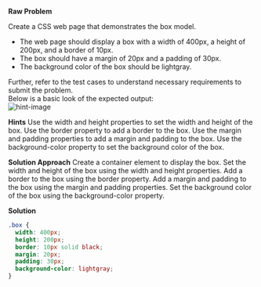 **Raw Problem**

Create a CSS web page that demonstrates the box model.

- The web page should display a box with a width of 400px, a height of 200px, and a border of 10px.
- The box should have a margin of 20px and a padding of 30px.
- The background color of the box should be lightgray.

Further, refer to the test cases to understand necessary requirements to submit the problem.  
Below is a basic look of the expected output:  
![hint-image](https://raw.githubusercontent.com/pantchayan/Scaler-Frontend-questions-Beginner-Module/main/class-4/question-1/hint-image.PNG)

**Hints**
Use the width and height properties to set the width and height of the box.
Use the border property to add a border to the box.
Use the margin and padding properties to add a margin and padding to the box.
Use the background-color property to set the background color of the box.

**Solution Approach**
Create a container element to display the box.
Set the width and height of the box using the width and height properties.
Add a border to the box using the border property.
Add a margin and padding to the box using the margin and padding properties.
Set the background color of the box using the background-color property.

**Solution**

```css
.box {
  width: 400px;
  height: 200px;
  border: 10px solid black;
  margin: 20px;
  padding: 30px;
  background-color: lightgray;
}
```
